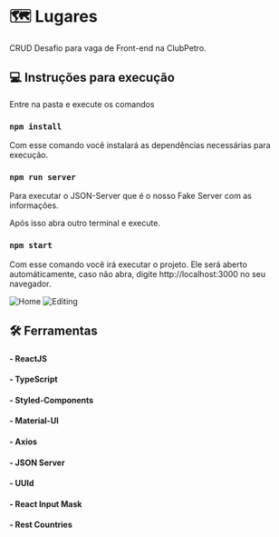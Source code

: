 # 🗺 Lugares

CRUD Desafio para vaga de Front-end na ClubPetro.

## 💻 Instruções para execução

Entre na pasta e execute os comandos

### `npm install`

Com esse comando você instalará as dependências necessárias para execução.

### `npm run server`

Para executar o JSON-Server que é o nosso Fake Server com as informações.

Após isso abra outro terminal e execute.

### `npm start`

Com esse comando você irá executar o projeto.
Ele será aberto automáticamente, caso não abra, digite http://localhost:3000 no seu navegador.

![Home](https://user-images.githubusercontent.com/62616463/104857807-bdd6bd00-58f9-11eb-8773-cd0795464cb6.png)
![Editing](https://user-images.githubusercontent.com/62616463/104857810-cc24d900-58f9-11eb-8efe-44976c7c791c.png)

## 🛠 Ferramentas

#### - ReactJS
#### - TypeScript
#### - Styled-Components
#### - Material-UI
#### - Axios
#### - JSON Server
#### - UUId
#### - React Input Mask
#### - Rest Countries
